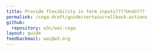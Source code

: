 ```yaml
---
title: Provide flexibility in form inputs????Undo???
permalink: /coga-draft/guide/certain/rollback-actions
github:
  repository: w3c/wai-coga
layout: guide
feedbackmail: wai@w3.org
---
```

